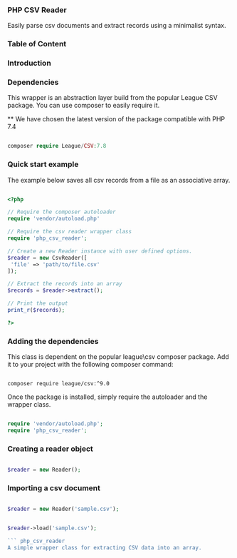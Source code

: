 ### PHP CSV Reader

Easily parse csv documents and extract records using a minimalist syntax.

### Table of Content

### Introduction

### Dependencies

This wrapper is an abstraction layer build from the popular League CSV package. You can use composer to easily require it.

** We have chosen the latest version of the package compatible with PHP 7.4

```php

composer require League/CSV:7.8

```


### Quick start example

The example below saves all csv records from a file as an associative array.

```php

<?php

// Require the composer autoloader
require 'vendor/autoload.php'

// Require the csv reader wrapper class
require 'php_csv_reader';

// Create a new Reader instance with user defined options.
$reader = new CsvReader([
 'file' => 'path/to/file.csv'
]);

// Extract the records into an array
$records = $reader->extract();

// Print the output
print_r($records);

?>

```

### Adding the dependencies

This class is dependent on the popular league\csv composer package. Add it to your project with the following composer command:

```

composer require league/csv:^9.0

```

Once the package is installed, simply require the autoloader and the wrapper class.

```php

require 'vendor/autoload.php';
require 'php_csv_reader';

```

### Creating a reader object

```php

$reader = new Reader();

```

### Importing a csv document

```php

$reader = new Reader('sample.csv');

```

```php

$reader->load('sample.csv');

``` php_csv_reader
A simple wrapper class for extracting CSV data into an array.


